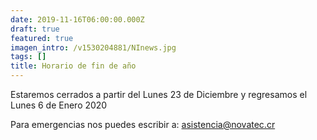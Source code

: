 ```yaml
---
date: 2019-11-16T06:00:00.000Z
draft: true
featured: true
imagen_intro: /v1530204881/NInews.jpg
tags: []
title: Horario de fin de año
---
```

Estaremos cerrados a partir del Lunes 23 de Diciembre y regresamos el Lunes 6 de Enero 2020

Para emergencias nos puedes escribir a: asistencia@novatec.cr
